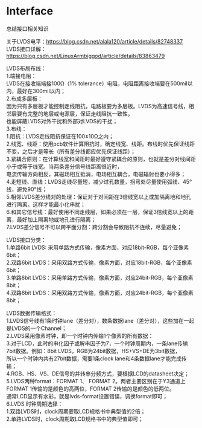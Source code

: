 # Interface
总结接口相关知识


关于LVDS电平：https://blog.csdn.net/alala120/article/details/82748337  
LVDS接口详解：https://blog.csdn.net/LinuxArmbiggod/article/details/83863479  







LVDS布局布线：  
	1.端接电阻：  
		LVDS在接收端端接100Ω（1% tolerance）电阻，电阻距离接收端要在500mil以内，最好在300mil以内；  
	2.布成多层板：  
		因为只有多层板才能控制走线阻抗，电路板要为多层板。LVDS为高速信号线，相邻层要有完整的地层或电源层，保证走线阻抗一致性，  
		也能屏蔽LVDS对外干扰和外部对LVDS的干扰；  
	3.布线：  
		1.阻抗：LVDS走线阻抗保证在100±10Ω之内；  
		2.线宽、线距：使用pcb软件计算阻抗时，确定线宽、线距。布线时优先保证线距不变，之后才是等长（所有差分线都应优先保证线距）；  
		3.紧耦合原则：在计算线宽和间距时最好遵守紧耦合的原则，也就是差分对线间距小于或等于线宽。当两条差分信号线距离很近时，  
					  电流传输方向相反，其磁场相互抵消，电场相互耦合，电磁辐射也要小得多；  
		4.走短线、直线：LVDS走线尽量短，减少过孔数量，拐弯处尽量使用弧线、45°线，避免90°线；  
		5.相邻LVDS差分线对的处理：保证对于对间距在3倍线宽以上或加隔离地和地孔进行隔离。这样才能最小化串扰；  
		6.和其它信号线：最好使用不同走线层，如果必须在一层，保证3倍线宽以上的距离，最好加上隔离地或地孔进行隔离；  
		7.LVDS差分信号不可以跨平面分割：跨分割会导致阻抗不连续，尽量避免；
  
LVDS接口分类：  
	1.单路6bit LVDS: 采用单路方式传输，像素方面，对应18bit-RGB，每个亚像素6bit；  
	2.双路6bit LVDS：采用双路方式传输，像素方面，对应18bit-RGB，每个亚像素6bit；  
	3.单路8bit LVDS：采用单路方式传输，像素方面，对应24bit-RGB，每个亚像素8bit；  
	4.双路8bit LVDS：采用双路方式传输，像素方面，对应24bit-RGB，每个亚像素8bit；  
  
LVDS数据传输格式：  
	1.LVDS信号线有1条时钟lane（差分对），数条数据lane（差分对），这些加在一起是LVDS的一个Channel；  
	2.LVDS采用像素时钟，即一个时钟内传输1个像素的所有数据：  
	3.对于LCD，此时的串化因子或解串因子为7，一个时钟周期内，一条lane传输7bit数据。例如：8bit LVDS，RGB为24bit数据，HS+VS+DE为3bit数据，  
	所以一个时钟内共有27bit数据，需要1条clock lane和4条数据lane才能完成传输；  
	4.RGB、HS、VS、DE信号的并转串分频方式，要根据LCD的datasheet决定；  
	5.LVDS两种format：FORMAT 1、 FORMAT 2。两者主要区别在于Y3通道上FORMAT 1传输的是颜色的高两位，FORMAT 2传输的是颜色的低两位。  
	  通常LCD显示有水彩，就是lvds-format设置错误，调换format即可；  
	6.LVDS 时钟周期选择：  
		1.双路LVDS时，clock周期要取LCD规格书中典型值的2倍；  
		2.单路LVDS时，clock周期取LCD规格书中的典型值即可；  
